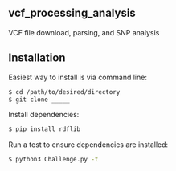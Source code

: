 ## vcf_processing_analysis
VCF file download, parsing, and SNP analysis


## Installation
Easiest way to install is via command line:

```Bash
$ cd /path/to/desired/directory
$ git clone _____
```

Install dependencies:
```Bash
$ pip install rdflib
```

Run a test to ensure dependencies are installed:
```Bash
$ python3 Challenge.py -t
```

